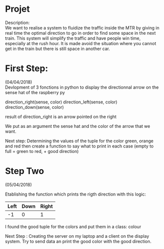 # Projet
Description:  
We want to realise a system to fluidize the traffic inside the MTR by giving in real time the optimal
direction to go in order to find some space in the next train.
This system will simplify the traffic and have people win time, especially at the rush hour. It is made
avoid the situation where you cannot get in the train but there is still space in another car.

# First Step:
(04/04/2018)  
Devlopment of 3 fonctions in python to display the directionnal arrow on the sense hat of the raspberry py

direction_right(sense, color)
direction_left(sense, color)
direction_down(sense, color)

result of direction_right is an arrow pointed on the right

We put as an argument the sense hat and the color of the arrow that we want.

Next step:
Determining the values of the tuple for the color green, orange and red
then create a function to say what to print in each case (empty to full = green to red, + good direction)

# Step Two
(05/04/2018)  

Etablishing the function which prints the rigth direction with this logic: 

|Left|Down|Right|  
|----|----|-----|
|-1|0|1|

I found the good tuple for the colors and put them in a class: colour

Next Step :
Creating the server on my laptop and a client on the display system.
Try to send data an print the good color with the good direction.
